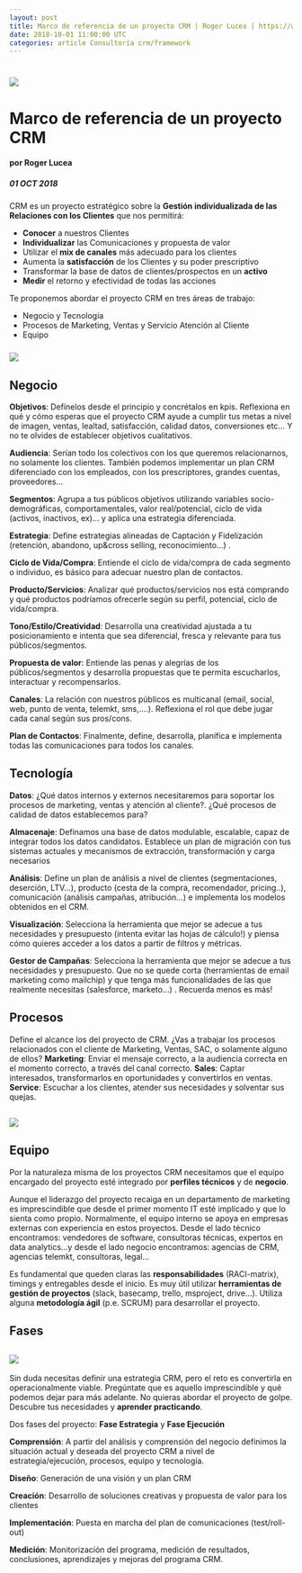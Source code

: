 ```yaml
---
layout: post
title: Marco de referencia de un proyecto CRM | Roger Lucea | https://www.datocms-assets.com/7606/1538646803-customers.png
date: 2018-10-01 11:00:00 UTC
categories: article Consultoría crm/framework
---
```


# ![](https://www.datocms-assets.com/7606/1538646803-customers.png)
# Marco de referencia de un proyecto CRM
#### por Roger Lucea
##### 01 OCT 2018

CRM es un proyecto estratégico sobre la **Gestión individualizada de las Relaciones con los Clientes** que nos permitirá:

* **Conocer** a nuestros Clientes
* **Individualizar** las Comunicaciones y propuesta de valor
* Utilizar el **mix de canales** más adecuado para los clientes
* Aumenta la **satisfacción** de los Clientes y su poder prescriptivo
* Transformar la base de datos de clientes/prospectos en un **activo**
* **Medir** el retorno y efectividad de todas las acciones

Te proponemos abordar el proyecto CRM en tres áreas de trabajo:
* Negocio y Tecnología
* Procesos de Marketing, Ventas y Servicio Atención al Cliente
* Equipo

### ![](https://www.datocms-assets.com/7606/1538646833-triangulo-crm.png)

## Negocio
**Objetivos**: Defínelos desde el principio y concrétalos en kpis. Reflexiona en qué y cómo esperas que el proyecto CRM ayude a cumplir tus metas a nivel de imagen, ventas, lealtad, satisfacción, calidad datos, conversiones etc… Y no te olvides de establecer objetivos cualitativos.

**Audiencia**: Serían todo los colectivos con los que queremos relacionarnos, no solamente los clientes. También podemos implementar un plan CRM diferenciado con los empleados, con los prescriptores, grandes cuentas, proveedores...

**Segmentos**: Agrupa a tus públicos objetivos utilizando variables socio-demográficas, comportamentales, valor real/potencial, ciclo de vida (activos, inactivos, ex)… y aplica una estrategia diferenciada.

**Estrategia**: Define estrategias alineadas de Captación y Fidelización (retención, abandono, up&cross selling, reconocimiento…) .

**Ciclo de Vida/Compra**: Entiende el ciclo de vida/compra de cada segmento o individuo, es básico para adecuar nuestro plan de contactos.

**Producto/Servicios**: Analizar qué productos/servicios nos está comprando y qué productos podríamos ofrecerle según su perfil, potencial, ciclo de vida/compra.

**Tono/Estilo/Creatividad**: Desarrolla una creatividad ajustada a tu posicionamiento e intenta que sea diferencial, fresca y relevante para tus públicos/segmentos.

**Propuesta de valor**: Entiende las penas y alegrías de los públicos/segmentos y desarrolla propuestas que te permita escucharlos, interactuar y recompensarlos.

**Canales**: La relación con nuestros públicos es multicanal (email, social, web, punto de venta, telemkt, sms,….). Reflexiona el rol que debe jugar cada canal según sus pros/cons.

**Plan de Contactos**: Finalmente, define, desarrolla, planifica e implementa todas las comunicaciones para todos los canales.

## Tecnología
**Datos**: ¿Qué datos internos y externos necesitaremos para soportar los procesos de marketing, ventas y atención al cliente?. ¿Qué procesos de calidad de datos establecemos para?

**Almacenaje**: Definamos una base de datos modulable, escalable, capaz de integrar todos los datos candidatos. Establece un plan de migración con tus sistemas actuales y mecanismos de extracción, transformación y carga necesarios

**Análisis**: Define un plan de análisis a nivel de clientes (segmentaciones, deserción, LTV…), producto (cesta de la compra, recomendador, pricing..), comunicación (análisis campañas, atribución…) e implementa los modelos obtenidos en el CRM.

**Visualización**: Selecciona la herramienta que mejor se adecue a tus necesidades y presupuesto (intenta evitar las hojas de cálculo!) y piensa cómo quieres acceder a los datos a partir de filtros y métricas.

**Gestor de Campañas**: Selecciona la herramienta que mejor se adecue a tus necesidades y presupuesto. Que no se quede corta (herramientas de email marketing como mailchip) y que tenga más funcionalidades de las que realmente necesitas (salesforce, marketo…) . Recuerda menos es más!

## Procesos
Define el alcance los del proyecto de CRM. ¿Vas a trabajar los procesos relacionados con el cliente de Marketing, Ventas, SAC, o solamente alguno de ellos?
**Marketing**: Enviar el mensaje correcto, a la audiencia correcta en el momento correcto, a través del canal correcto.
**Sales**: Captar interesados, transformarlos en oportunidades y convertirlos en ventas.
**Service**: Escuchar a los clientes, atender sus necesidades y solventar sus quejas.

## ![](https://www.datocms-assets.com/7606/1538670664-crm-processes.png)

## Equipo
Por la naturaleza misma de los proyectos CRM necesitamos que el equipo encargado del proyecto esté integrado por **perfiles técnicos** y de **negocio**. 

Aunque el liderazgo del proyecto recaiga en un departamento de marketing es imprescindible que desde el primer momento IT esté implicado y que lo sienta como propio.
Normalmente, el equipo interno se apoya en empresas externas con experiencia en estos proyectos. Desde el lado técnico encontramos: vendedores de software, consultoras técnicas, expertos en data analytics…y desde el lado negocio encontramos: agencias de CRM, agencias telemkt, consultoras, legal…

Es fundamental que queden claras las **responsabilidades** (RACI-matrix), timings y entregables desde el inicio. Es muy útil utilizar **herramientas de gestión de proyectos** (slack, basecamp, trello, msproject, drive…).
Utiliza alguna **metodología ágil** (p.e. SCRUM) para desarrollar el proyecto.

## Fases

## ![](https://www.datocms-assets.com/7606/1538670657-crm-framework.png)

Sin duda necesitas definir una estrategia CRM, pero el reto es convertirla en operacionalmente viable. Pregúntate que es aquello imprescindible y qué podemos dejar para más adelante. No quieras abordar el proyecto de golpe. Descubre tus necesidades y **aprender practicando**.

Dos fases del proyecto: **Fase Estrategia** y **Fase Ejecución**

**Comprensión**: A partir del análisis y comprensión del negocio definimos la situación actual y deseada del proyecto CRM a nivel de estrategia/ejecución, procesos, equipo y tecnología.

**Diseño**: Generación de una visión y un plan CRM

**Creación**: Desarrollo de soluciones creativas y propuesta de valor para los clientes

**Implementación**: Puesta en marcha del plan de comunicaciones (test/roll-out)

**Medición**: Monitorización del programa, medición de resultados, conclusiones, aprendizajes y mejoras del programa CRM.
